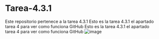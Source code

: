 # Tarea-4.3.1
Este repositorio pertenece a la tarea 4.3.1
Esto es la tarea 4.3.1 el apartado tarea 4 para ver como funciona GitHub
Esto es la tarea 4.3.1 el apartado tarea 4 para ver como funciona GitHub
![image](https://github.com/mxrtxx/Tarea-4.3.1/assets/157788534/59cd447a-b9e5-4d80-8e53-d1689a6736b7)

